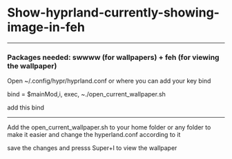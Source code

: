 # Show-hyprland-currently-showing-image-in-feh
-----------------------------------------------------------------------------------------------------------------------------------------------------------------------------------------------------------
<h3>Packages needed: swwww (for wallpapers) + feh (for viewing the wallpaper)</h3>

Open ~/.config/hypr/hyprland.conf
or where you can add your key bind

bind = $mainMod,i, exec, ~./open_current_wallpaper.sh

add this bind

-----------------------------------------------------------------------------------------------------------------------------------------------------------------------------------------------------------
Add the open_current_wallpaper.sh to your home folder or any folder to make it easier and change the hyperland.conf according to it 

save the changes and presss Super+I to view the wallpaper

